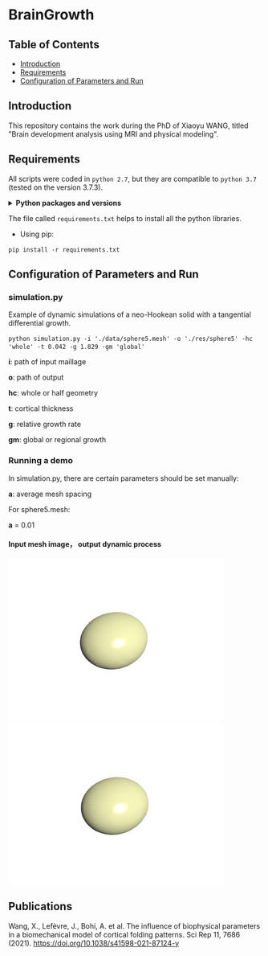 # BrainGrowth

## Table of Contents

- [Introduction](#introduction)
- [Requirements](#requirements)
- [Configuration of Parameters and Run](#run)

## Introduction

This repository contains the work during the PhD of Xiaoyu WANG, titled "Brain development analysis using MRI and physical modeling".

## Requirements

All scripts were coded in `python 2.7`, but they are compatible to `python 3.7` (tested on the version 3.7.3).

<details>
<summary><b>Python packages and versions</b></summary>

- enum34==1.1.6
- funcsigs==1.0.2
- llvmlite==0.24.0
- nibabel==2.5.1
- numba==0.39.0
- numpy==1.17.2
- numpy-stl==2.10.1
- python-utils==2.3.0
- scikit-learn==0.21.3
- scipy==1.3.1
- singledispatch==3.4.0.3
- six==1.12.0
- Vapory==0.1.1
- mpmath==1.0.0
- os
- trimesh
- slam
</details>

The file called `requirements.txt` helps to install all the python libraries.

- Using pip:
```
pip install -r requirements.txt
```

## Configuration of Parameters and Run

### simulation.py

Example of dynamic simulations of a neo-Hookean solid with a tangential differential growth.

```
python simulation.py -i './data/sphere5.mesh' -o './res/sphere5' -hc 'whole' -t 0.042 -g 1.829 -gm 'global'
```

**i**: path of input maillage

**o**: path of output

**hc**: whole or half geometry

**t**: cortical thickness

**g**: relative growth rate

**gm**: global or regional growth

### Running a demo

In simulation.py, there are certain parameters should be set manually:

**a**: average mesh spacing

For sphere5.mesh:

**a** = 0.01

#### Input mesh image， output dynamic process
<img src="./docs/B0.png" width = "430px" /><img src="./docs/sphere5.gif" width = "430px" />

## Publications
Wang, X., Lefèvre, J., Bohi, A. et al. The influence of biophysical parameters in a biomechanical model of cortical folding patterns. Sci Rep 11, 7686 (2021). https://doi.org/10.1038/s41598-021-87124-y

